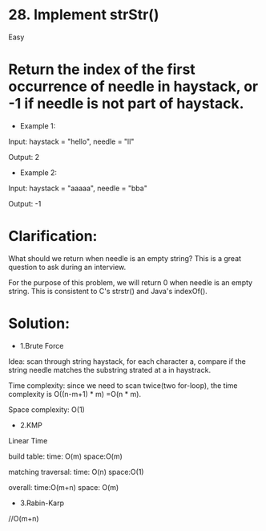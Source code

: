 
# 28. Implement strStr()

 Easy

Return the index of the first occurrence of needle in haystack, or -1 if needle is not part of haystack.
=
* Example 1:

Input: haystack = "hello", needle = "ll"

Output: 2

* Example 2:

Input: haystack = "aaaaa", needle = "bba"

Output: -1


Clarification:
=

What should we return when needle is an empty string? This is a great question to ask during an interview.

For the purpose of this problem, we will return 0 when needle is an empty string. This is consistent to C's strstr() and Java's indexOf().

Solution:
=
* 1.Brute Force

Idea:
scan through string haystack, for each character a, compare if the string needle matches the substring strated at a in haystrack.

Time complexity:
since we need to scan twice(two for-loop), the time complexity is O((n-m+1) * m) =O(n * m).

Space complexity:
O(1)

* 2.KMP

Linear Time

build table: time: O(m) space:O(m)

matching traversal: time: O(n) space:O(1)

overall: time:O(m+n) space: O(m)

 

* 3.Rabin-Karp

//O(m+n)
